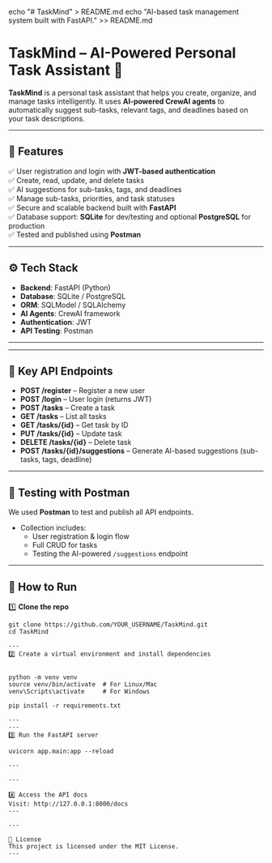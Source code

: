 echo "# TaskMind" > README.md
echo "AI-based task management system built with FastAPI." >> README.md
# TaskMind – AI-Powered Personal Task Assistant 🚀

**TaskMind** is a personal task assistant that helps you create, organize, and manage tasks intelligently. It uses **AI-powered CrewAI agents** to automatically suggest sub-tasks, relevant tags, and deadlines based on your task descriptions.

---

## 🌟 Features

✅ User registration and login with **JWT-based authentication**  
✅ Create, read, update, and delete tasks  
✅ AI suggestions for sub-tasks, tags, and deadlines  
✅ Manage sub-tasks, priorities, and task statuses  
✅ Secure and scalable backend built with **FastAPI**  
✅ Database support: **SQLite** for dev/testing and optional **PostgreSQL** for production  
✅ Tested and published using **Postman**

---

## ⚙️ Tech Stack

- **Backend**: FastAPI (Python)
- **Database**: SQLite / PostgreSQL
- **ORM**: SQLModel / SQLAlchemy
- **AI Agents**: CrewAI framework
- **Authentication**: JWT
- **API Testing**: Postman

---

---

## 🔑 Key API Endpoints

- **POST /register** – Register a new user  
- **POST /login** – User login (returns JWT)  
- **POST /tasks** – Create a task  
- **GET /tasks** – List all tasks  
- **GET /tasks/{id}** – Get task by ID  
- **PUT /tasks/{id}** – Update task  
- **DELETE /tasks/{id}** – Delete task  
- **POST /tasks/{id}/suggestions** – Generate AI-based suggestions (sub-tasks, tags, deadline)  

---

## 🧪 Testing with Postman

We used **Postman** to test and publish all API endpoints.  
- Collection includes:
  - User registration & login flow
  - Full CRUD for tasks
  - Testing the AI-powered `/suggestions` endpoint

---

## 🚀 How to Run

1️⃣ **Clone the repo**  
```
git clone https://github.com/YOUR_USERNAME/TaskMind.git
cd TaskMind

---
2️⃣ Create a virtual environment and install dependencies


python -m venv venv
source venv/bin/activate  # For Linux/Mac
venv\Scripts\activate     # For Windows

pip install -r requirements.txt

---
---
3️⃣ Run the FastAPI server

uvicorn app.main:app --reload

---

---

4️⃣ Access the API docs
Visit: http://127.0.0.1:8000/docs
---

---

📄 License
This project is licensed under the MIT License.
---
